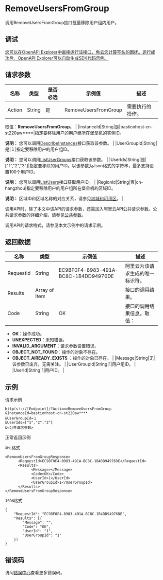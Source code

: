 # RemoveUsersFromGroup

调用RemoveUsersFromGroup接口批量移除用户组内用户。

## 调试

[您可以在OpenAPI Explorer中直接运行该接口，免去您计算签名的困扰。运行成功后，OpenAPI Explorer可以自动生成SDK代码示例。](https://api.aliyun.com/#product=Yundun-bastionhost&api=RemoveUsersFromGroup&type=RPC&version=2019-12-09)

## 请求参数

|名称|类型|是否必选|示例值|描述|
|--|--|----|---|--|
|Action|String|是|RemoveUsersFromGroup|需要执行的操作。

 取值：**RemoveUsersFromGroup**。 |
|InstanceId|String|是|bastionhost-cn-st220aw\*\*\*\*|指定要移除用户的用户组所在堡垒机的实例ID。

 **说明：** 您可以调用[DescribeInstances](~~153281~~)接口获取该参数。 |
|UserGroupId|String|是|１|指定要移除用户的用户组ID。

 **说明：** 您可以调用[ListUserGroups](~~204509~~)接口获取该参数。 |
|UserIds|String|是|\["1","2","3"\]|指定要移除的用户ID。以该参数为Json格式的字符串，最多支持设置100个用户ID。

 **说明：** 您可以调用[ListUsers](~~204522~~)接口获取用户ID。 |
|RegionId|String|否|cn-hangzhou|指定要移除用户的用户组所在堡垒机的区域ID。

 **说明：** 区域ID和区域名称的对应关系，请参见[地域和可用区](~~40654~~)。 |

调用API时，除了本文中该API的请求参数，还需加入阿里云API公共请求参数。公共请求参数的详细介绍，请参见[公共参数](~~148139~~)。

调用API的请求格式，请参见本文示例中的请求示例。

## 返回数据

|名称|类型|示例值|描述|
|--|--|---|--|
|RequestId|String|EC9BF0F4-8983-491A-BC8C-1B4DD94976DE|阿里云为该请求生成的唯一标识符。 |
|Results|Array of Item| |接口的调用结果。 |
|Code|String|OK|接口的调用结果信息。取值：

 -   **OK**：操作成功。
-   **UNEXPECTED**：未知错误。
-   **INVALID\_ARGUMENT**：请求参数设置错误。
-   **OBJECT\_NOT\_FOUND**：操作的对象不存在。
-   **OBJECT\_AlREADY\_EXISTS** ：操作的对象已存在。 |
|Message|String|无|该参数已废弃，无需关注。 |
|UserGroupId|String|1|用户组ID。 |
|UserId|String|1|用户ID。 |

## 示例

请求示例

```
http(s)://[Endpoint]/?Action=RemoveUsersFromGroup
&InstanceId=bastionhost-cn-st220aw****
&UserGroupId=１
&UserIds=["1","2","3"]
&<公共请求参数>
```

正常返回示例

`XML`格式

```
<RemoveUsersFromGroupResponse>
      <RequestId>EC9BF0F4-8983-491A-BC8C-1B4DD94976DE</RequestId>
      <Results>
            <Message></Message>
            <Code>OK</Code>
            <UserId>1</UserId>
            <UserGroupId>1</UserGroupId>
      </Results>
</RemoveUsersFromGroupResponse>
```

`JSON`格式

```
{
	"RequestId": "EC9BF0F4-8983-491A-BC8C-1B4DD94976DE",
	"Results": [{
		"Message": "",
		"Code": "OK",
		"UserId": "1",
		"UserGroupId": "1"
	}]
}
```

## 错误码

访问[错误中心](https://error-center.alibabacloud.com/status/product/Yundun-bastionhost)查看更多错误码。

